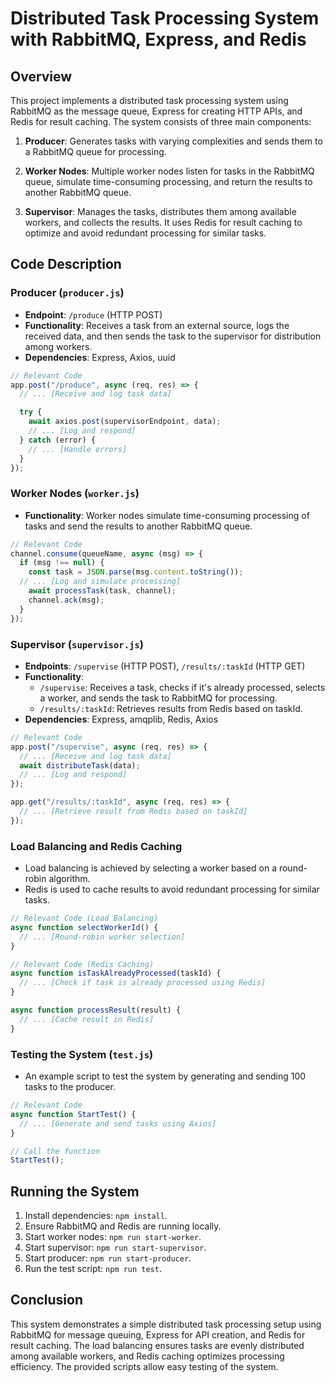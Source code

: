 # Distributed Task Processing System with RabbitMQ, Express, and Redis

## Overview

This project implements a distributed task processing system using RabbitMQ as the message queue, Express for creating HTTP APIs, and Redis for result caching. The system consists of three main components:

1. **Producer**: Generates tasks with varying complexities and sends them to a RabbitMQ queue for processing.

2. **Worker Nodes**: Multiple worker nodes listen for tasks in the RabbitMQ queue, simulate time-consuming processing, and return the results to another RabbitMQ queue.

3. **Supervisor**: Manages the tasks, distributes them among available workers, and collects the results. It uses Redis for result caching to optimize and avoid redundant processing for similar tasks.

## Code Description

### Producer (`producer.js`)

- **Endpoint**: `/produce` (HTTP POST)
- **Functionality**: Receives a task from an external source, logs the received data, and then sends the task to the supervisor for distribution among workers.
- **Dependencies**: Express, Axios, uuid

```javascript
// Relevant Code
app.post("/produce", async (req, res) => {
  // ... [Receive and log task data]

  try {
    await axios.post(supervisorEndpoint, data);
    // ... [Log and respond]
  } catch (error) {
    // ... [Handle errors]
  }
});
```

### Worker Nodes (`worker.js`)

- **Functionality**: Worker nodes simulate time-consuming processing of tasks and send the results to another RabbitMQ queue.

```javascript
// Relevant Code
channel.consume(queueName, async (msg) => {
  if (msg !== null) {
    const task = JSON.parse(msg.content.toString());
  // ... [Log and simulate processing]
    await processTask(task, channel);
    channel.ack(msg);
  }
});
```

### Supervisor (`supervisor.js`)

- **Endpoints**: `/supervise` (HTTP POST), `/results/:taskId` (HTTP GET)
- **Functionality**:
  - `/supervise`: Receives a task, checks if it's already processed, selects a worker, and sends the task to RabbitMQ for processing.
  - `/results/:taskId`: Retrieves results from Redis based on taskId.
- **Dependencies**: Express, amqplib, Redis, Axios

```javascript
// Relevant Code
app.post("/supervise", async (req, res) => {
  // ... [Receive and log task data]
  await distributeTask(data);
  // ... [Log and respond]
});

app.get("/results/:taskId", async (req, res) => {
  // ... [Retrieve result from Redis based on taskId]
});
```

### Load Balancing and Redis Caching

- Load balancing is achieved by selecting a worker based on a round-robin algorithm.
- Redis is used to cache results to avoid redundant processing for similar tasks.

```javascript
// Relevant Code (Load Balancing)
async function selectWorkerId() {
  // ... [Round-robin worker selection]
}

// Relevant Code (Redis Caching)
async function isTaskAlreadyProcessed(taskId) {
  // ... [Check if task is already processed using Redis]
}

async function processResult(result) {
  // ... [Cache result in Redis]
}
```

### Testing the System (`test.js`)

- An example script to test the system by generating and sending 100 tasks to the producer.

```javascript
// Relevant Code
async function StartTest() {
  // ... [Generate and send tasks using Axios]
}

// Call the function
StartTest();
```

## Running the System

1. Install dependencies: `npm install`.
2. Ensure RabbitMQ and Redis are running locally.
3. Start worker nodes: `npm run start-worker`.
4. Start supervisor: `npm run start-supervisor`.
5. Start producer: `npm run start-producer`.
6. Run the test script: `npm run test`.

## Conclusion

This system demonstrates a simple distributed task processing setup using RabbitMQ for message queuing, Express for API creation, and Redis for result caching. The load balancing ensures tasks are evenly distributed among available workers, and Redis caching optimizes processing efficiency. The provided scripts allow easy testing of the system.
